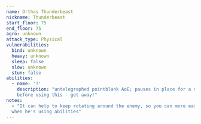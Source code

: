 ```yaml
---
name: Orthos Thunderbeast
nickname: Thunderbeast
start_floor: 75
end_floor: 75
agro: unknown
attack_type: Physical
vulnerabilities:
  bind: unknown
  heavy: unknown
  sleep: false
  slow: unknown
  stun: false
abilities:
  - name: '?'
    description: "untelegraphed pointblank AoE; pauses in place for a moment
    before using this - get away!"
notes:
  - "It can help to keep rotating around the enemy, so you can more easily tell
  when he's using abilities"
---
```

